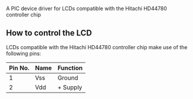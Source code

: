 A PIC device driver for LCDs compatible with the Hitachi HD44780 controller chip

## How to control the LCD

LCDs compatible with the Hitachi HD44780 controller chip make use of the following pins:

Pin No. | Name | Function
--------|------|---------
1       | Vss  | Ground
2       | Vdd  | + Supply
